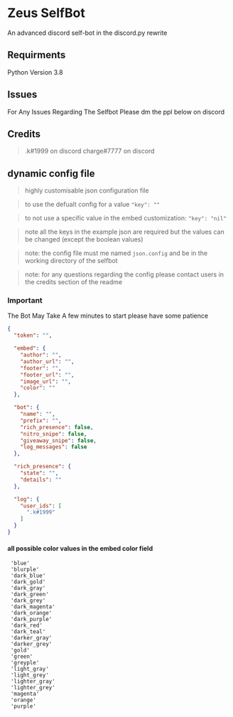 # Zeus SelfBot
An advanced discord self-bot in the discord.py rewrite

## Requirments
Python Version 3.8

## Issues
For Any Issues Regarding The Selfbot Please dm the ppl below on discord

## Credits
> .k#1999 on discord
> charge#7777 on discord

## dynamic config file

> highly customisable json configuration file

> to use the defualt config for a value ```"key": ""``` 

> to not use a specific value in the embed customization: ```"key": "nil"```  

> note all the keys in the example json are required but the values can be changed (except the boolean values)

> note: the config file must me named ```json.config``` and be in the working directory of the selfbot

> note: for any questions regarding the config please contact users in the credits section of the readme

### Important

The Bot May Take A few minutes to start please have some patience

```json
{
  "token": "",

  "embed": {
    "author": "",
    "author_url": "",
    "footer": "",
    "footer_url": "",
    "image_url": "",
    "color": ""
  },

  "bot": {
    "name": "",
    "prefix": "",
    "rich_presence": false,
    "nitro_snipe": false,
    "giveaway_snipe": false,
    "log_messages": false
  },

  "rich_presence": {
    "state": "",
    "details": ""
  },

  "log": {
    "user_ids": [
      ".k#1999"
    ]
  }
}
```
#### all possible color values in the embed color field

```
 'blue'
 'blurple'
 'dark_blue'
 'dark_gold'
 'dark_gray'
 'dark_green'
 'dark_grey'
 'dark_magenta'
 'dark_orange'
 'dark_purple'
 'dark_red'
 'dark_teal'
 'darker_gray'
 'darker_grey'
 'gold'
 'green'
 'greyple'
 'light_gray'
 'light_grey'
 'lighter_gray'
 'lighter_grey'
 'magenta'
 'orange'
 'purple'
```
